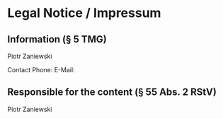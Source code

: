 # Legal Notice / Impressum

## Information (§ 5 TMG)
Piotr Zaniewski


Contact
Phone:
E-Mail:

## Responsible for the content (§ 55 Abs. 2 RStV)
Piotr Zaniewski
